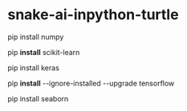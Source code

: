 # snake-ai-inpython-turtle

pip install numpy

pip **install** scikit-learn

pip install keras

pip **install** --ignore-installed --upgrade tensorflow

pip install seaborn
